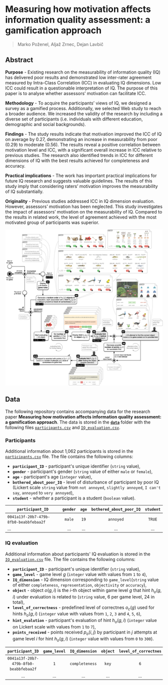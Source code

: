 # Measuring how motivation affects information quality assessment: a gamification approach

> Marko Poženel, Aljaž Zrnec, Dejan Lavbič

## Abstract

**Purpose** - Existing research on the measurability of information quality (IQ) has delivered poor results and demonstrated low inter-rater agreement measured by Intra-Class Correlation (ICC) in evaluating IQ dimensions. Low ICC could result in a questionable interpretation of IQ. The purpose of this paper is to analyse whether assessors’ motivation can facilitate ICC.

**Methodology** - To acquire the participants’ views of IQ, we designed a survey as a gamified process. Additionally, we selected Web study to reach a broader audience. We increased the validity of the research by including a diverse set of participants (i.e. individuals with different education, demographic and social backgrounds).

**Findings** - The study results indicate that motivation improved the ICC of IQ on average by 0.27, demonstrating an increase in measurability from poor (0.29) to moderate (0.56). The results reveal a positive correlation between motivation level and ICC, with a significant overall increase in ICC relative to previous studies. The research also identified trends in ICC for different dimensions of IQ with the best results achieved for completeness and accuracy.

**Practical implications** - The work has important practical implications for future IQ research and suggests valuable guidelines. The results of this study imply that considering raters’ motivation improves the measurability of IQ substantially.

**Originality** - Previous studies addressed ICC in IQ dimension evaluation. However, assessors’ motivation has been neglected. This study investigates the impact of assessors’ motivation on the measurability of IQ. Compared to the results in related work, the level of agreement achieved with the most motivated group of participants was superior.

![](img/Evaluation-process.png)

## Data

The following repository contains accompanying data for the research paper **Measuring how motivation affects information quality assessment: a gamification approach**. The data is stored in the [**`data`**](data) folder with the following files [`participants.csv`](data/participants.csv) and [`IQ_evaluation.csv`](data/IQ_evaluation.csv).

### Participants

Additional information about 1,062 participants is stored in the [`participants.csv`](data/participants.csv) file. The file contains the following columns:

- **`participant_ID`** - participant's unique identifier (`string` value),
- **`gender`** - participant's gender (`string` value of either `male` or `female`),
- **`age`** - participant's age (`integer` value),
- **`bothered_about_poor_IQ`** - level of disturbance of participant by poor IQ (Lickert scale `string` value from `not annoyed`, `slightly annoyed`, `I can't say`, `annoyed` to `very annoyed`),
- **`student`** - whether a participant is a student (`boolean` value).

| `participant_ID`                       | `gender` | `age` | `bothered_about_poor_IQ` | `student` |
| -------------------------------------- | :------: | :---: | :----------------------: | :-------: |
| `0041a13f-20b7-479b-8fb0-beabbfebaa2f` |  `male`  | `19`  |        `annoyed`         |  `TRUE`   |
| ...                                    |   ...    |  ...  |           ...            |    ...    |

### IQ evaluation

Additional information about participants' IQ evaluation is stored in the [`IQ_evaluation.csv`](data/IQ_evaluation.csv) file. The file contains the following columns:

- **`participant_ID`** - participant's unique identifier (`string` value),
- **`game_level`** - game level $g$ (`integer` value with values from `1` to `4`),
- **`IQ_dimension`** - IQ dimension corresponding to `game_level`(`string` value of either `completeness`, `representation`, `objectivity` or `accuracy`),
- **`object`** - object $o(g,i)$ is the $i$-th object within game level $g$ that hint $h_o(g,i)$ under evaluation is related to (`string` value, $6$ per game level, $24$ in total),
- **`level_of_correctness`** - predefined level of correctnes $o_c(g)$ used for hints $h_o(g,i)$ (`integer` value with values from `1`, `2`, `3` and `4`, `5`, `6`),
- **`hint_evalution`** - participant's evaluation of hint $h_o(g,i)$ (`integer` value on Lickert scale with values from `1` to `7`),
- **`points_received`** - points received $p_o(i,j)$ by participant in $j$ attempts at game level $i$ for hint $h_o(g,i)$ (`integer` value with values from `0` to `300`).

`participant_ID` | `game_level` | `IQ_dimension` | `object` | `level_of_correctnes` | `hint_evaluation` | `points_received`
:---: | :---: | :---: | :---: | :---: | :---: | :---:
`0041a13f-20b7-479b-8fb0-beabbfebaa2f` | `1` | `completeness` | `key` | `6` | `7` | `100`
... | ... | ... | ... | ... | ... | ...